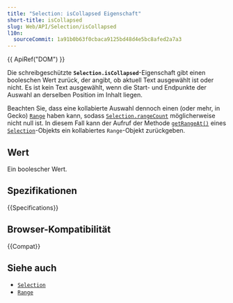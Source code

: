 ```yaml
---
title: "Selection: isCollapsed Eigenschaft"
short-title: isCollapsed
slug: Web/API/Selection/isCollapsed
l10n:
  sourceCommit: 1a91b0b63f0cbaca9125bd48d4e5bc8afed2a7a3
---
```


{{ ApiRef("DOM") }}

Die schreibgeschützte **`Selection.isCollapsed`**-Eigenschaft gibt einen
booleschen Wert zurück, der angibt, ob aktuell Text ausgewählt ist oder nicht.
Es ist kein Text ausgewählt, wenn die Start- und Endpunkte der Auswahl an derselben
Position im Inhalt liegen.

Beachten Sie, dass eine kollabierte Auswahl dennoch einen (oder mehr, in Gecko)
[`Range`](/de/docs/Web/API/Range) haben kann, sodass [`Selection.rangeCount`](/de/docs/Web/API/Selection/rangeCount) möglicherweise nicht null ist. In diesem
Fall kann der Aufruf der Methode [`getRangeAt()`](/de/docs/Web/API/Selection/getRangeAt) eines [`Selection`](/de/docs/Web/API/Selection)-Objekts ein kollabiertes `Range`-Objekt zurückgeben.

## Wert

Ein boolescher Wert.

## Spezifikationen

{{Specifications}}

## Browser-Kompatibilität

{{Compat}}

## Siehe auch

- [`Selection`](/de/docs/Web/API/Selection)
- [`Range`](/de/docs/Web/API/Range)
